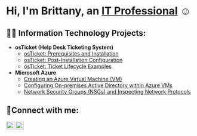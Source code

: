 <h1>Hi, I'm Brittany, an <a href="https://www.linkedin.com/in/bnalexander31/">IT Professional</a> ☺</h1>

<h2>👨‍💻 Information Technology Projects:</h2>

- <b>osTicket (Help Desk Ticketing System)</b>
  - [osTicket: Prerequisites and Installation](https://github.com/brittanynalexander/osticket-prereqs-install)
  - [osTicket: Post-Installation Configuration](https://github.com/brittanynalexander/post-install-config)
  - [osTicket: Ticket Lifecycle Examples](https://github.com/brittanynalexander/ticket-lifecycle)
- <b>Microsoft Azure</b>
  - [Creating an Azure Virtual Machine (VM)](https://github.com/brittanynalexander/Azure-VMs)
  - [Configuring On-premises Active Directory within Azure VMs](https://github.com/brittanynalexander/implement-active-directory)
  - [Network Security Groups (NSGs) and Inspecting Network Protocols](https://github.com/brittanynalexander/azure-network-protocols)
  

<h2>🤳Connect with me:</h2>

[<img align="left" alt="Brittany | LinkedIn" width="22px" src="https://cdn.jsdelivr.net/npm/simple-icons@v3/icons/linkedin.svg" />][linkedin]
[<img align="left" alt="Brittany | Instagram" width="22px" src="https://cdn.jsdelivr.net/npm/simple-icons@v3/icons/instagram.svg" />][instagram]

[linkedin]: https://www.linkedin.com/in/bnalexander31/
[instagram]: https://www.instagram.com/brittanynadege/

